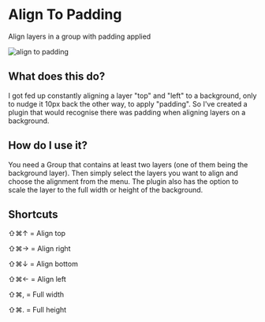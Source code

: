 # Align To Padding

Align layers in a group with padding applied

![align to padding](https://github.com/franklymrshankly/Align-to-padding/blob/master/aligntopadding.gif)

## What does this do?

I got fed up constantly aligning a layer "top" and "left" to a background, only to nudge it 10px back the other way, to apply "padding". So I've created a plugin that would recognise there was padding when aligning layers on a background.

## How do I use it?

You need a Group that contains at least two layers (one of them being the background layer). Then simply select the layers you want to align and choose the alignment from the menu. The plugin also has the option to scale the layer to the full width or height of the background.

## Shortcuts

⇧⌘↑ = Align top

⇧⌘→ = Align right

⇧⌘↓ = Align bottom

⇧⌘← = Align left

⇧⌘, = Full width

⇧⌘. = Full height
